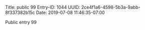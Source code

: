 Title: public 99
Entry-ID: 1044
UUID: 2ce4f1a6-4598-5b3a-9abb-8f337382b15c
Date: 2019-07-08 11:46:35-07:00

Public entry 99
